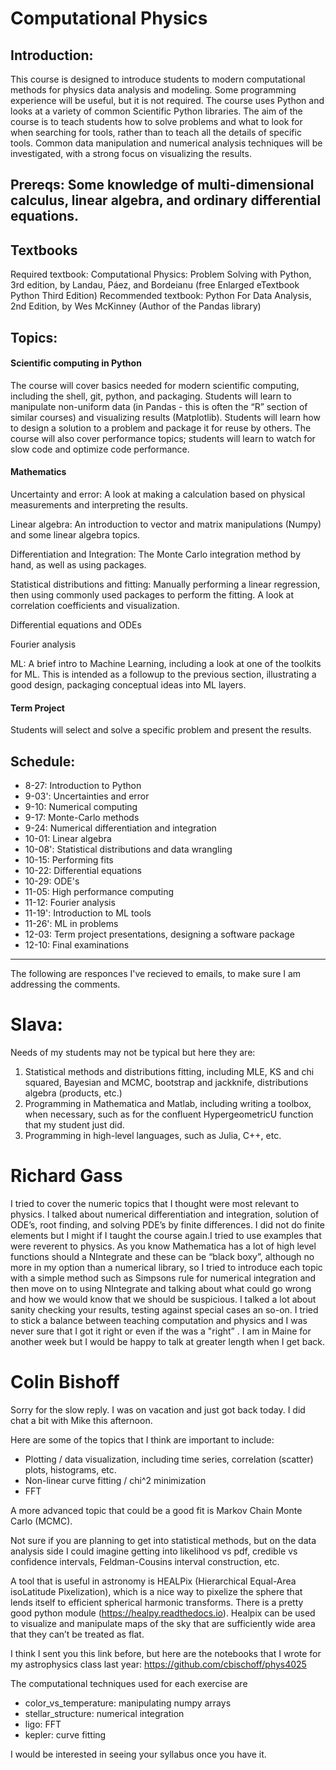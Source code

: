 # Computational Physics

## Introduction:
This course is designed to introduce students to modern computational methods for physics data analysis and modeling. Some programming experience will be useful, but it is not required. The course uses Python and looks at a variety of common Scientific Python libraries. The aim of the course is to teach students how to solve problems and what to look for when searching for tools, rather than to teach all the details of specific tools. Common data manipulation and numerical analysis techniques will be investigated, with a strong focus on visualizing the results.

## Prereqs: Some knowledge of multi-dimensional calculus, linear algebra, and ordinary differential equations.

## Textbooks
Required textbook: Computational Physics: Problem Solving with Python, 3rd edition, by Landau, Páez, and Bordeianu (free Enlarged eTextbook Python Third Edition)
Recommended textbook: Python For Data Analysis, 2nd Edition, by Wes McKinney (Author of the Pandas library)

## Topics:

#### Scientific computing in Python
The course will cover basics needed for modern scientific computing, including the shell, git, python, and packaging. Students will learn to manipulate non-uniform data (in Pandas - this is often the “R” section of similar courses) and visualizing results (Matplotlib). Students will learn how to design a solution to a problem and package it for reuse by others. The course will also cover performance topics; students will learn to watch for slow code and optimize code performance.

#### Mathematics
Uncertainty and error: A look at making a calculation based on physical measurements and interpreting the results.

Linear algebra: An introduction to vector and matrix manipulations (Numpy) and some linear algebra topics.

Differentiation and Integration:  The Monte Carlo integration method by hand, as well as using packages.

Statistical distributions and fitting: Manually performing a linear regression, then using commonly used packages to perform the fitting. A look at correlation coefficients and visualization.

Differential equations and ODEs

Fourier analysis

ML: A brief intro to Machine Learning, including a look at one of the toolkits for ML. This is intended as a followup to the previous section, illustrating a good design, packaging conceptual ideas into ML layers.

#### Term Project
Students will select and solve a specific problem and present the results.

## Schedule:

* 8-27:   Introduction to Python
* 9-03':  Uncertainties and error
* 9-10:   Numerical computing
* 9-17:   Monte-Carlo methods
* 9-24:   Numerical differentiation and integration
* 10-01:  Linear algebra
* 10-08': Statistical distributions and data wrangling
* 10-15:  Performing fits
* 10-22:  Differential equations
* 10-29:  ODE's
* 11-05:  High performance computing
* 11-12:  Fourier analysis
* 11-19': Introduction to ML tools
* 11-26': ML in problems
* 12-03:  Term project presentations, designing a software package
* 12-10:  Final examinations


---
The following are responces I've recieved to emails, to make sure I am addressing the comments.

# Slava:

Needs of my students may not be typical but here they are:

1. Statistical methods and distributions fitting, including MLE, KS and chi squared, Bayesian and MCMC, bootstrap and jackknife, distributions algebra (products, etc.)
2. Programming in Mathematica and Matlab, including writing a toolbox, when necessary, such as for the confluent HypergeometricU function that my student just did.
3. Programming in high-level languages, such as Julia, C++, etc.

# Richard Gass

I tried to cover the numeric topics that I thought were most relevant to physics. I talked about numerical differentiation and integration, solution of ODE’s, root finding, and solving PDE’s by finite differences. I did not do finite elements but I might if I taught the course again.I tried to use examples that were reverent to physics. As you know Mathematica has a lot  of high level functions should a NIntegrate and these can be “black boxy”,  although no more in my option than a numerical library, so I tried to introduce each topic with a simple method such as Simpsons rule for numerical integration and then move on to using NIntegrate and talking about what could go wrong and how we would know that we should be suspicious. I talked a lot about sanity checking your results, testing against special cases an so-on. I tried to stick a balance between teaching computation and physics and I was never sure that I got it right or even if the was a "right” . I am in Maine for another week but I would be happy to talk at greater length when I get back.

# Colin Bishoff

Sorry for the slow reply. I was on vacation and just got back today. I did chat a bit with Mike this afternoon.

Here are some of the topics that I think are important to include:

* Plotting / data visualization, including time series, correlation (scatter) plots, histograms, etc.
* Non-linear curve fitting / chi^2 minimization
* FFT

A more advanced topic that could be a good fit is Markov Chain Monte Carlo (MCMC).

Not sure if you are planning to get into statistical methods, but on the data analysis side I could imagine getting into likelihood vs pdf, credible vs confidence intervals, Feldman-Cousins interval construction, etc.

A tool that is useful in astronomy is HEALPix (Hierarchical Equal-Area isoLatitude Pixelization), which is a nice way to pixelize the sphere that lends itself to efficient spherical harmonic transforms. There is a pretty good python module (https://healpy.readthedocs.io). Healpix can be used to visualize and manipulate maps of the sky that are sufficiently wide area that they can’t be treated as flat.

I think I sent you this link before, but here are the notebooks that I wrote for my astrophysics class last year:
https://github.com/cbischoff/phys4025

The computational techniques used for each exercise are

* color_vs_temperature: manipulating numpy arrays
* stellar_structure: numerical integration
* ligo: FFT
* kepler: curve fitting


I would be interested in seeing your syllabus once you have it.


